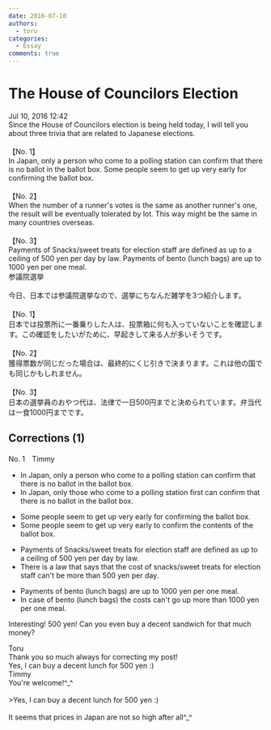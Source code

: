 ```yaml
---
date: 2016-07-10
authors:
  - toru
categories:
  - Essay
comments: true
---
```


# The House of Councilors Election
<div class="date">Jul 10, 2016 12:42</div>
<div id="post"><div id="body_show_ori">
Since the House of Councilors election is being held today, I will tell you about three trivia that are related to Japanese elections.<br/><br/>【No. 1】<br/>In Japan, only a person who come to a polling station can confirm that there is no ballot in the ballot box. Some people seem to get up very early for confirming the ballot box.<br/><br/>【No. 2】<br/>When the number of a runner's votes is the same as another runner's one, the result will be eventually tolerated by lot. This way might be the same in many countries overseas.<br/><br/>【No. 3】<br/>Payments of Snacks/sweet treats for election staff are defined as up to a ceiling of 500 yen per day by law. Payments of bento (lunch bags) are up to 1000 yen per one meal.
</div></div>

<!-- more -->

<div id="post_ja"><div id="body_show_mo">
参議院選挙<br/><br/>今日、日本では参議院選挙なので、選挙にちなんだ雑学を3つ紹介します。<br/><br/>【No. 1】<br/>日本では投票所に一番乗りした人は、投票箱に何も入っていないことを確認します。この確認をしたいがために、早起きして来る人が多いそうです。<br/><br/>【No. 2】<br/>獲得票数が同じだった場合は、最終的にくじ引きで決まります。これは他の国でも同じかもしれません。<br/><br/>【No. 3】<br/>日本の選挙員のおやつ代は、法律で一日500円までと決められています。弁当代は一食1000円までです。
</div></div>

## Corrections (1)
<div id="block"><div class="first_name"> No. 1　<span class="just_name">Timmy</span></div><div id="block2">
<ul class="correction_field">
<li class="incorrect">In Japan, only a person who come to a polling station can confirm that there is no ballot in the ballot box.</li>
<li class="corrected correct">
In Japan, only <span class="f_blue">those</span> who come to a polling station <span class="f_blue">first</span> can confirm that there is no ballot in the ballot box.
</li>
</ul>
<ul class="correction_field">
<li class="incorrect">Some people seem to get up very early for confirming the ballot box.</li>
<li class="corrected correct">
Some people seem to get up very early <span class="f_blue">to </span>confirm the <span class="f_blue">contents</span> <span class="f_blue">of the</span> ballot box.
</li>
</ul>
<ul class="correction_field">
<li class="incorrect">Payments of Snacks/sweet treats for election staff are defined as up to a ceiling of 500 yen per day by law.</li>
<li class="corrected correct">
<span class="f_blue">There is a law that says that the cost of</span> snacks/sweet treats for election staff can't be more than 500 yen per day.
</li>
</ul>
<ul class="correction_field">
<li class="incorrect">Payments of bento (lunch bags) are up to 1000 yen per one meal.</li>
<li class="corrected correct">
<span class="f_blue">In case</span> of bento (lunch bags) <span class="f_blue">the costs</span> <span class="f_blue">can't go</span> up more <span class="f_blue">than</span> 1000 yen per one meal.
</li>
</ul>
<p class="comment_small">
 Interesting! 500 yen! Can you even buy a decent sandwich for that much money?
</p>

</div><div class="name"><span class="just_name">Toru</span><br>
Thank you so much always for correcting my post!<br/>Yes, I can buy a decent lunch for 500 yen :)
</div>
<div class="name"><span class="just_name">Timmy</span><br>
You're welcome!^_^<br/><br/>&gt;Yes, I can buy a decent lunch for 500 yen :)<br/><br/>It seems that prices in Japan are not so high after all^_^
</div>
</div>
